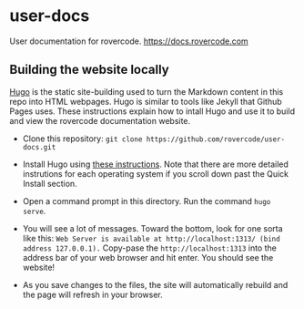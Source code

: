 # user-docs
User documentation for rovercode. https://docs.rovercode.com

## Building the website locally

[Hugo](https://gohugo.io/) is the static site-building used to turn the Markdown content in this repo into HTML webpages.
Hugo is similar to tools like Jekyll that Github Pages uses.
These instructions explain how to intall Hugo and use it to build and view the rovercode documentation website.

* Clone this repository: `git clone https://github.com/rovercode/user-docs.git`

* Install Hugo using [these instructions](https://gohugo.io/getting-started/installing/). Note that there are more detailed instrutions for each operating system if you scroll down past the Quick Install section.

* Open a command prompt in this directory. Run the command `hugo serve`.

* You will see a lot of messages. Toward the bottom, look for one sorta like this: `Web Server is available at http://localhost:1313/ (bind address 127.0.0.1).` Copy-pase the `http://localhost:1313` into the address bar of your web browser and hit enter. You should see the website!

* As you save changes to the files, the site will automatically rebuild and the page will refresh in your browser.
